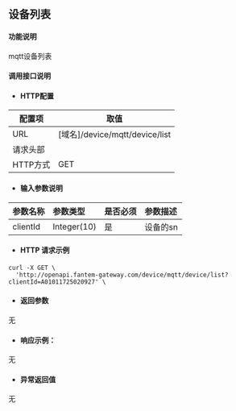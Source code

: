 ## 设备列表

#### 功能说明
mqtt设备列表

#### 调用接口说明

* #### HTTP配置

| 配置项 | 取值 |
| --- | --- |
| URL | \[域名\]/device/mqtt/device/list |
| 请求头部 | |
| HTTP方式 | GET |

* #### 输入参数说明

| 参数名称 | 参数类型 | 是否必须 | 参数描述 |
| :--- | :--- | :--- | :--- |
| clientId| Integer\(10\) | 是 | 设备的sn |

* #### HTTP 请求示例

```
curl -X GET \
  'http://openapi.fantem-gateway.com/device/mqtt/device/list?clientId=A01011725020927' \
```

* #### 返回参数

无


* #### 响应示例：
无


* #### 异常返回值

无


